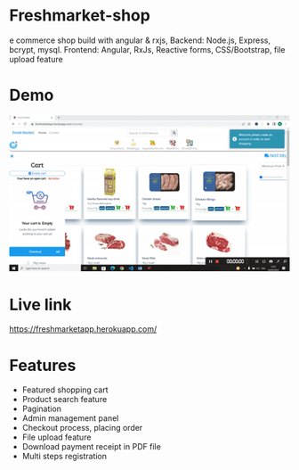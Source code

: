 # Freshmarket-shop
e commerce shop build with angular &amp; rxjs,  Backend: Node.js, Express, bcrypt, mysql. Frontend: Angular, RxJs, Reactive forms, CSS/Bootstrap, file upload feature
# Demo
 ![](https://github.com/ronM3/Freshmarket-shop/blob/main/website-demo.gif)
# Live link
https://freshmarketapp.herokuapp.com/
# Features
* Featured shopping cart
* Product search feature
* Pagination
* Admin management panel
* Checkout process, placing order
* File upload feature
* Download payment receipt in PDF file
* Multi steps registration
